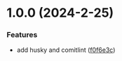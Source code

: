 # 1.0.0 (2024-2-25)


### Features

* add husky and comitlint ([f0f6e3c](https://github.com/jim19940123/autoRelease/commit/f0f6e3c41e52a3156fe929d3a14d6e60029340c5))
